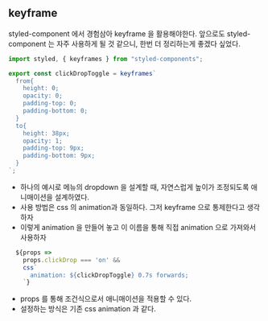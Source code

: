 ## keyframe

<p>styled-component 에서 경험삼아 keyframe 을 활용해야한다. 앞으로도 styled-component 는 자주 사용하게 될 것 같으니, 한번 더 정리하는게 좋겠다 싶었다.</p>

```ts
import styled, { keyframes } from "styled-components";

export const clickDropToggle = keyframes`
  from{
    height: 0;
    opacity: 0;
    padding-top: 0;
    padding-bottom: 0;
  }
  to{
    height: 38px;
    opacity: 1;
    padding-top: 9px;
    padding-bottom: 9px;
  }
`;
```

- 하나의 예시로 메뉴의 dropdown 을 설계할 때, 자연스럽게 높이가 조정되도록 애니매이션을 설계하였다.
- 사용 방법은 css 의 animation과 동일하다. 그저 keyframe 으로 통제한다고 생각하자
- 이렇게 animation 을 만들어 놓고 이 이름을 통해 직접 animation 으로 가져와서 사용하자

```ts
  ${props =>
    props.clickDrop === 'on' &&
    css`
      animation: ${clickDropToggle} 0.7s forwards;
    `}

```

- props 를 통해 조건식으로서 애니매이션을 적용할 수 있다.
- 설정하는 방식은 기존 css animation 과 같다.
